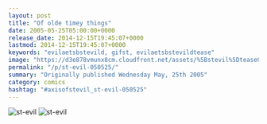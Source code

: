```yaml
---
layout: post
title: "Of olde timey things"
date: 2005-05-25T05:00:00+0000
release_date: 2014-12-15T19:45:07+0000
lastmod: 2014-12-15T19:45:07+0000
keywords: "evilaetsbstevild, gifst, evilaetsbstevildtease"
image: "https://d3e878vmunx8cm.cloudfront.net/assets/%5Bstevil%5Dtease05-25-05.gif"
permalink: "/p/st-evil-050525/"
summary: "Originally published Wednesday May, 25th 2005"
category: comics
hashtag: "#axisofstevil_st-evil-050525"
---
```


![st-evil](https://d3e878vmunx8cm.cloudfront.net/assets/%5Bstevil%5Dtease05-25-05.gif)
![st-evil](https://d3e878vmunx8cm.cloudfront.net/assets/%5Bstevil%5D05-25-05.gif)
